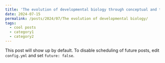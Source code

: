 ```yaml
---
title: 'The evolution of developmental biology through conceptual and technological revolutions'
date: 2024-07-15
permalink: /posts/2024/07/The evolution of developmental biology/
tags:
  - cool posts
  - category1
  - category2
---
```


This post will show up by default. To disable scheduling of future posts, edit `config.yml` and set `future: false`. 
